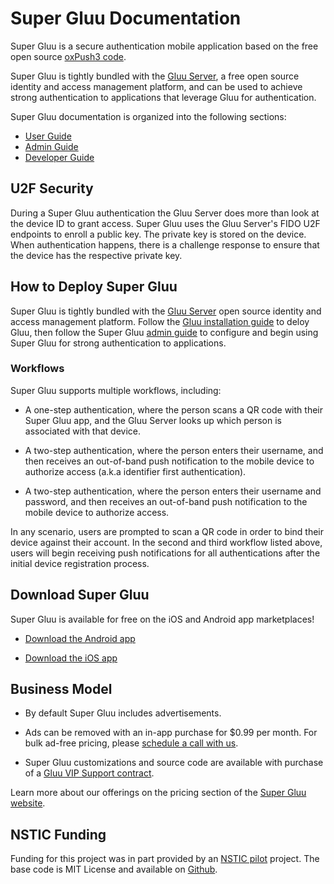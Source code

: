 # Super Gluu Documentation
Super Gluu is a secure authentication mobile application based on the free open source [oxPush3 code](https://github.com/GluuFederation/oxPush3). 

Super Gluu is tightly bundled with the [Gluu Server](https://gluu.org/gluu-server), a free open source identity and access management platform, and can be used to achieve strong authentication to applications that leverage Gluu for authentication.

Super Gluu documentation is organized into the following sections:

- [User Guide](./user-guide/index.md)
- [Admin Guide](./admin-guide/index.md)
- [Developer Guide](./developer-guide/index.md)

## U2F Security
During a Super Gluu authentication the Gluu Server does more than look at the device ID to grant access. Super Gluu uses the Gluu Server's FIDO U2F endpoints to enroll a public key. The private key is stored on the device. When authentication happens, there is a challenge response to ensure that the device has the respective private key. 

## How to Deploy Super Gluu 
Super Gluu is tightly bundled with the [Gluu Server](https://gluu.org/gluu-server) open source identity and access management platform. Follow the [Gluu installation guide](https://gluu.org/docs/ce/installation-guide/) to deloy Gluu, then follow the Super Gluu [admin guide](https://gluu.org/docs/ce/authn-guide/supergluu/) to configure and begin using Super Gluu for strong authentication to applications. 

### Workflows
Super Gluu supports multiple workflows, including: 

- A one-step authentication, where the person scans a QR code with their Super Gluu app, and the Gluu Server looks up which person is associated with that device. 

- A two-step authentication, where the person enters their username, and then receives an out-of-band push notification to the mobile device to authorize access (a.k.a identifier first authentication).

- A two-step authentication, where the person enters their username and password, and then receives an out-of-band push notification to the mobile device to authorize access.   

In any scenario, users are prompted to scan a QR code in order to bind their device against their account. In the second and third workflow listed above, users will begin receiving push notifications for all authentications after the initial device registration process. 

## Download Super Gluu		
Super Gluu is available for free on the iOS and Android app marketplaces! 

 - [Download the Android app](https://play.google.com/store/apps/details?id=gluu.super.gluu)

 - [Download the iOS app](https://itunes.apple.com/us/app/super-gluu/id1093479646?ls=1&mt=8)

## Business Model 		
 
 - By default Super Gluu includes advertisements.    		
		
 - Ads can be removed with an in-app purchase for $0.99 per month. For bulk ad-free pricing, please [schedule a call with us](https://gluu.org/booking).
 
 - Super Gluu customizations and source code are available with purchase of a [Gluu VIP Support contract](https://gluu.org/pricing).
 		
 Learn more about our offerings on the pricing section of the [Super Gluu website](http://super.gluu.org/).  

## NSTIC Funding
Funding for this project was in part provided by an [NSTIC pilot](https://www.nist.gov/itl/tig/pilot-projects#MorphoTrust_USA) project. The base code is MIT License and available on [Github]( https://github.com/GluuFederation/oxPush3). 
